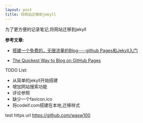 ```yaml
---
layout: post
title: 将网站迁移到jekyll
---
```


为了更方便的记录笔记,将网站迁移到jekyll

**参考文章:**

* [搭建一个免费的，无限流量的Blog----github Pages和Jekyll入门](http://www.ruanyifeng.com/blog/2012/08/blogging_with_jekyll.html)

* [The Quickest Way to Blog on GitHub Pages](http://jekyllbootstrap.com/)

TODO List:

* 从简单的jekyll开始搭建
* 增加网站搜索功能
* 评论参照
* 缺少一个favicon.ico
* 将codeif.com搭建在本地,迁移样式


test https url <https://github.com/wasw100>
